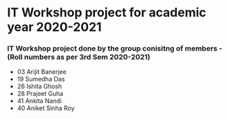 # IT Workshop project for academic year 2020-2021
### IT Workshop project done by the group conisitng of members - (Roll numbers as per 3rd Sem 2020-2021) <br/>
 <ul>
 <li> 03 Arijit Banerjee</li>
 <li> 19 Sumedha Das</li>
 <li> 26 Ishita Ghosh</li>
 <li> 28 Prajeet Guha</li>
 <li> 41 Ankita Nandi</li>
 <li> 40 Aniket Sinha Roy</li>
